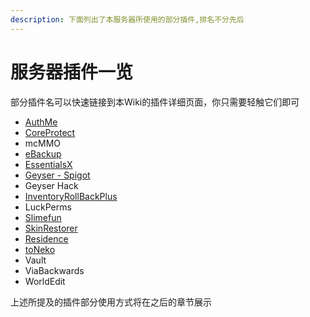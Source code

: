 ```yaml
---
description: 下面列出了本服务器所使用的部分插件,排名不分先后
---
```


# 服务器插件一览

部分插件名可以快速链接到本Wiki的插件详细页面，你只需要轻触它们即可

* [AuthMe](authme.md)
* [CoreProtect](coreprotect.md)
* mcMMO
* [eBackup](ebackup.md)
* [EssentialsX](essentialsx.md)
* [Geyser - Spigot](geyser.md)
* Geyser Hack
* [InventoryRollBackPlus](inventoryrollbackplus.md)
* LuckPerms
* [Slimefun](slimefun.md)
* [SkinRestorer](skinrestorer.md)
* [Residence](residence.md)
* [toNeko](toneko.md)
* Vault
* ViaBackwards
* WorldEdit

上述所提及的插件部分使用方式将在之后的章节展示
